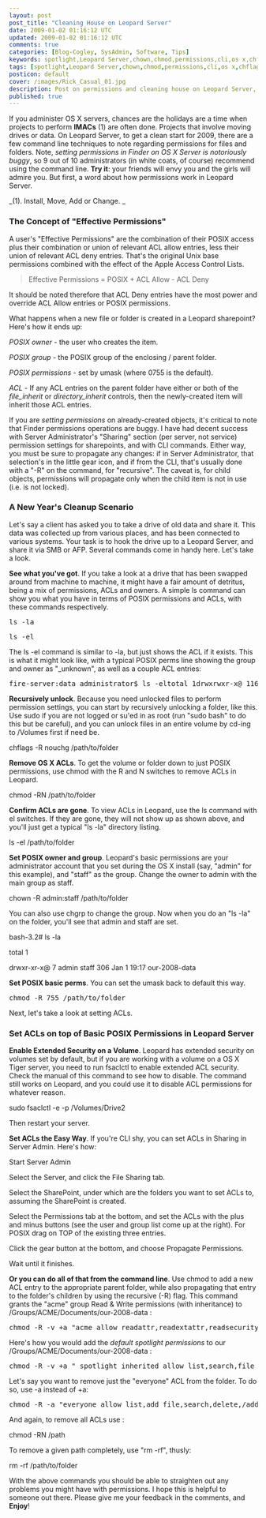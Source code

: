 ```yaml
---           
layout: post
post_title: "Cleaning House on Leopard Server"
date: 2009-01-02 01:16:12 UTC
updated: 2009-01-02 01:16:12 UTC
comments: true
categories: [Blog-Cogley, SysAdmin, Software, Tips]
keywords: spotlight,Leopard Server,chown,chmod,permissions,cli,os x,chflags,ls,inherit
tags: [spotlight,Leopard Server,chown,chmod,permissions,cli,os x,chflags,ls,inherit]
posticon: default
cover: /images/Rick_Casual_01.jpg
description: Post on permissions and cleaning house on Leopard Server, by Rick Cogley.
published: true
---
```

 

If you administer OS X servers, chances are the holidays are a time when projects to perform **IMACs** (1) are often done. Projects that involve moving drives or data. On Leopard Server, to get a clean start for 2009, there are a few command line techniques to note regarding permissions for files and folders. Note, _setting permissions in Finder on OS X Server is notoriously buggy_, so 9 out of 10 administrators (in white coats, of course) recommend using the command line. **Try it**: your friends will envy you and the girls will admire you. But first, a word about how permissions work in Leopard Server. 


_(1). Install, Move, Add or Change. _


### The Concept of "Effective Permissions"



A user's "Effective Permissions" are the combination of their POSIX access plus their combination or union of relevant ACL allow entries, less their union of relevant ACL deny entries. That's the original Unix base permissions combined with the effect of the Apple Access Control Lists. 


> Effective Permissions = POSIX + ACL Allow - ACL Deny


It should be noted therefore that ACL Deny entries have the most power and override ACL Allow entries or POSIX permissions.


What happens when a new file or folder is created in a Leopard sharepoint? Here's how it ends up: 





_POSIX owner_ - the user who creates the item.


_POSIX group_ - the POSIX group of the enclosing / parent folder.


_POSIX permissions_ - set by umask (where 0755 is the default).


_ACL_ - If any ACL entries on the parent folder have either or both of the _file_inherit_ or _directory_inherit_ controls, then the newly-created item will inherit those ACL entries.





If you are _setting permissions_ on already-created objects, it's critical to note that Finder permissions operations are buggy. I have had decent success with Server Administrator's "Sharing" section (per server, not service) permission settings for sharepoints, and with CLI commands. Either way, you must be sure to propagate any changes: if in Server Administrator, that selection's in the little gear icon, and if from the CLI, that's usually done with a "-R" on the command, for "recursive". The caveat is, for child objects, permissions will propagate only when the child item is not in use (i.e. is not locked). 


### A New Year's Cleanup Scenario



Let's say a client has asked you to take a drive of old data and share it. This data was collected up from various places, and has been connected to various systems. Your task is to hook the drive up to a Leopard Server, and share it via SMB or AFP. Several commands come in handy here. Let's take a look. 


**See what you've got**. If you take a look at a drive that has been swapped around from machine to machine, it might have a fair amount of detritus, being a mix of permissions, ACLs and owners. A simple ls command can show you what you have in terms of POSIX permissions and ACLs, with these commands respectively. 

<pre>ls -la</pre><pre>ls -el</pre>
The ls -el command is similar to -la, but just shows the ACL if it exists. This is what it might look like, with a typical POSIX perms line showing the group and owner as "_unknown", as well as a couple ACL entries: 

<pre>fire-server:data administrator$ ls -eltotal 1drwxrwxr-x@ 116 _unknown  _unknown  3944 Dec 29 21:24 our-2008-data 0: user:administrator inherited allow list,add_file,search,delete,/add_subdirectory,delete_child,readattr,writeattr,readextattr,writeextattr,/readsecurity,writesecurity,chown,file_inherit,directory_inherit 1: group:acme-biz inherited allow list,add_file,search,delete,add_subdirectory,/delete_child,readattr,writeattr,readextattr,writeextattr,readsecurity,/writesecurity,chown,file_inherit,directory_inherit</pre>
**Recursively unlock**. Because you need unlocked files to perform permission settings, you can start by recursively unlocking a folder, like this. Use sudo if you are not logged or su'ed in as root (run "sudo bash" to do this but be careful), and you can unlock files in an entire volume by cd-ing to /Volumes first if need be. 


chflags -R nouchg /path/to/folder


**Remove OS X ACLs**. To get the volume or folder down to just POSIX permissions, use chmod with the R and N switches to remove ACLs in Leopard. 


chmod -RN /path/to/folder


**Confirm ACLs are gone**. To view ACLs in Leopard, use the ls command with el switches. If they are gone, they will not show up as shown above, and you'll just get a typical "ls -la" directory listing. 


ls -el /path/to/folder


**Set POSIX owner and group**. Leopard's basic permissions are your administrator account that you set during the OS X install (say, "admin" for this example), and "staff" as the group. Change the owner to admin with the main group as staff. 


chown -R admin:staff /path/to/folder


You can also use chgrp to change the group. Now when you do an "ls -la" on the folder, you'll see that admin and staff are set. 


bash-3.2# ls -la


total 1


drwxr-xr-x@  7 admin  staff  306 Jan  1 19:17 our-2008-data


**Set POSIX basic perms**. You can set the umask back to default this way. 

<pre>chmod -R 755 /path/to/folder</pre>
Next, let's take a look at setting ACLs. 


### Set ACLs on top of Basic POSIX Permissions in Leopard Server



**Enable Extended Security on a Volume**. Leopard has extended security on volumes set by default, but if you are working with a volume on a OS X Tiger server, you need to run fsaclctl to enable extended ACL security. Check the manual of this command to see how to disable. The command still works on Leopard, and you could use it to disable ACL permissions for whatever reason. 


sudo fsaclctl -e -p /Volumes/Drive2


Then restart your server. 


**Set ACLs the Easy Way**. If you're CLI shy, you can set ACLs in Sharing in Server Admin. Here's how: 





Start Server Admin


Select the Server, and click the File Sharing tab.


Select the SharePoint, under which are the folders you want to set ACLs to, assuming the SharePoint is created. 


Select the Permissions tab at the bottom, and set the ACLs with the plus and minus buttons (see the user and group list come up at the right). For POSIX drag on TOP of the existing three entries. 


Click the gear button at the bottom, and choose Propagate Permissions.


Wait until it finishes.





**Or you can do all of that from the command line**. Use chmod to add a new ACL entry to the appropriate parent folder, while also propagating that entry to the folder's children by using the recursive (-R) flag. This command grants the "acme" group Read & Write permissions (with inheritance) to /Groups/ACME/Documents/our-2008-data :

<pre>chmod -R -v +a "acme allow readattr,readextattr,readsecurity,list,/search,read,execute,writeattr,writeextattr,delete,delete_child,add_file,/add_subdirectory,write,append,file_inherit,directory_inherit"//Groups/ACME/Documents/our-2008-data</pre>
Here's how you would add the _default spotlight permissions_ to our /Groups/ACME/Documents/our-2008-data :

<pre>chmod -R -v +a "_spotlight inherited allow list,search,file_inherit,/directory_inherit" /Groups/ACME/Documents/our-2008-data</pre>
Let's say you want to remove just the "everyone" ACL from the folder. To do so, use -a instead of +a: 

<pre>chmod -R -a "everyone allow list,add_file,search,delete,/add_subdirectory,delete_child,readattr,writeattr,readextattr,/writeextattr,readsecurity,file_inherit,directory_inherit"/  /Groups/ACME/Documents/our-2008-data</pre>
And again, to remove all ACLs use : 


chmod -RN /path


To remove a given path completely, use "rm -rf", thusly: 


rm -rf /path/to/folder


With the above commands you should be able to straighten out any problems you might have with permissions. I hope this is helpful to someone out there. Please give me your feedback in the comments, and **Enjoy**! 

